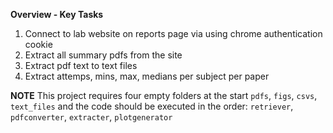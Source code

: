 **Overview - Key Tasks**


1) Connect to lab website on reports page via using chrome authentication cookie
2) Extract all summary pdfs from the site
3) Extract pdf text to text files
4) Extract attemps, mins, max, medians per subject per paper


**NOTE**
This project requires four empty folders at the start
```pdfs```, ```figs```, ```csvs```, ```text_files```
and the code should be executed in the order:
```retriever```, ```pdfconverter```, ```extracter```, ```plotgenerator```
